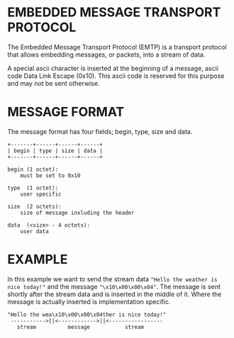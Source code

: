 EMBEDDED MESSAGE TRANSPORT PROTOCOL
===================================

The Embedded Message Transport Protocol (EMTP) is a transport protocol
that allows embedding messages, or packets, into a stream of data.

A special ascii character is inserted at the beginning of a message,
ascii code Data Link Escape (0x10). This ascii code is reserved for this purpose
and may _not_ be sent otherwise.

MESSAGE FORMAT
==============

The message format has four fields; begin, type, size and data.

    +-------+------+------+------+
    | begin | type | size | data |
    +-------+------+------+------+

    begin (1 octet):
        must be set to 0x10

    type  (1 octet):
        user specific

    size  (2 octets):
        size of message inxluding the header

    data  (<size> - 4 octets):
        user data

EXAMPLE
=======

In this example we want to send the stream data `"Hello the weather is
nice today!"` and the message `"\x10\x00\x00\x04"`. The message is
sent shortly after the stream data and is inserted in the middle of
it. Where the message is actually inserted is implementation specific.

    "Hello the wea\x10\x00\x00\x04ther is nice today!"
     ----------->||<------------>||<-----------------
       stream          message           stream